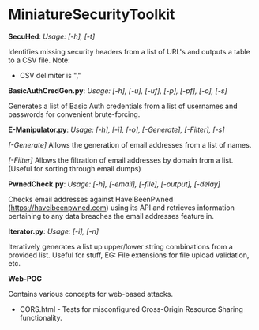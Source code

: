 # MiniatureSecurityToolkit

**SecuHed**:  *Usage: [-h], [-t]*

Identifies missing security headers from a list of URL's and outputs a table to a CSV file.
Note:
  - CSV delimiter is ","


**BasicAuthCredGen.py**:  *Usage: [-h], [-u], [-uf], [-p], [-pf], [-o], [-s]*


Generates a list of Basic Auth credentials from a list of usernames and passwords for convenient brute-forcing.

**E-Manipulator.py**:  *Usage: [-h], [-i], [-o], [-Generate], [-Filter], [-s]*


*[-Generate]* Allows the generation of email addresses from a list of names.


*[-Filter]* Allows the filtration of email addresses by domain from a list. (Useful for sorting through email dumps)

**PwnedCheck.py**:  *Usage: [-h], [-email], [-file], [-output], [-delay]*


Checks email addresses against HaveIBeenPwned (https://haveibeenpwned.com) using its API and retrieves information pertaining to any data breaches the email addresses feature in.

**Iterator.py**:  *Usage: [-i], [-n]*

Iteratively generates a list up upper/lower string combinations from a provided list.  Useful for stuff, EG: File extensions for file upload validation, etc.

**Web-POC**

Contains various concepts for web-based attacks.
 - CORS.html - Tests for misconfigured Cross-Origin Resource Sharing functionality.
